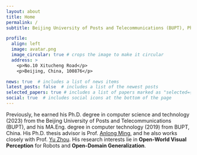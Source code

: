 ```yaml
---
layout: about
title: Home
permalink: /
subtitle: Beijing University of Posts and Telecommunications (BUPT), Ph.D.

profile:
  align: left
  image: avatar.png
  image_circular: true # crops the image to make it circular
  address: >
    <p>No.10 Xitucheng Road</p>
    <p>Beijing, China, 100876</p>

news: true  # includes a list of news items
latest_posts: false  # includes a list of the newest posts
selected_papers: true # includes a list of papers marked as "selected={true}"
social: true  # includes social icons at the bottom of the page
---
```


<!-- Feng Xue will be a postdoctoral researcher working with Prof. [Nicu Sebe](http://disi.unitn.it/~sebe/) at the [Multimedia and Human Understanding Group (MHUG)](http://mhug.disi.unitn.it/), University of Trento, Italy. -->
Previously, he earned his Ph.D. degree in computer science and technology (2023) from the Beijing University of Posts and Telecommunications (BUPT),
and his MA.Eng. degree in computer technology (2019) from BUPT, China.
His Ph.D. thesis advisor is Prof. [Anlong Ming](http://www.vrobotit.cn/~mal),
and he also works closely with Prof. [Yu Zhou](https://yuzhou.vlrlab.net/).
His research interests lie in **Open-World Visual Perception** for Robots and **Open-Domain Generalization**.


<!-- Since 2017, I have been focusing on **open-world visual perception using a monocular camera**, which is applied to scenarios such as autonomous driving and robotics. To this end, during my master's study, I focused on **perceiving tiny anomalous objects** in autonomous driving scenarios using low-level visual primitives and mid-level visual representations. During my PhD study, I devoted to introducing the 3D scene structure and the scene context into the open-world visual perception by **estimating metric depth and detecting the free space of autonomous driving**. -->


<!-- 
Write your biography here. Tell the world about yourself. Link to your favorite [subreddit](http://reddit.com). You can put a picture in, too. The code is already in, just name your picture `prof_pic.jpg` and put it in the `img/` folder.

Put your address / P.O. box / other info right below your picture. You can also disable any of these elements by editing `profile` property of the YAML header of your `_pages/about.md`. Edit `_bibliography/papers.bib` and Jekyll will render your [publications page](/al-folio/publications/) automatically.

Link to your social media connections, too. This theme is set up to use [Font Awesome icons](http://fortawesome.github.io/Font-Awesome/) and [Academicons](https://jpswalsh.github.io/academicons/), like the ones below. Add your Facebook, Twitter, LinkedIn, Google Scholar, or just disable all of them. -->
